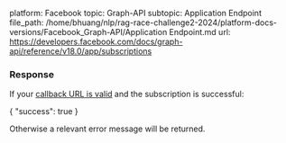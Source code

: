 platform: Facebook
topic: Graph-API
subtopic: Application Endpoint
file_path: /home/bhuang/nlp/rag-race-challenge2-2024/platform-docs-versions/Facebook_Graph-API/Application Endpoint.md
url: https://developers.facebook.com/docs/graph-api/reference/v18.0/app/subscriptions

### Response

If your [callback URL is valid](https://developers.facebook.com/docs/graph-api/webhooks/) and the subscription is successful:

{
  "success": true
}

Otherwise a relevant error message will be returned.